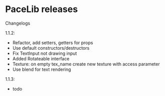 # PaceLib releases

Changelogs

1.1.2:

- Refactor, add setters, getters for props
- Use default constructors/destructors
- Fix TextInput not drawing input
- Added Rotateable interface
- Texture: on empty tex_name create new texture with access parameter
- Use blend for text rendering

1.1.3:

- todo
